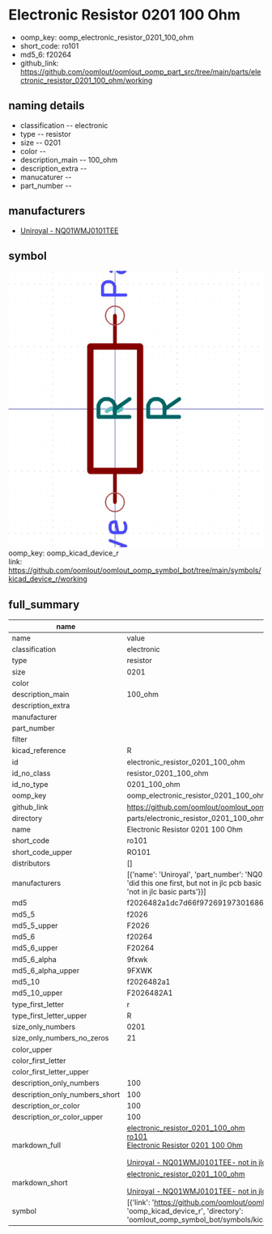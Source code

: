 # Electronic Resistor 0201 100 Ohm

  
* oomp_key: oomp_electronic_resistor_0201_100_ohm 
* short_code: ro101
* md5_6: f20264  
* github_link: https://github.com/oomlout/oomlout_oomp_part_src/tree/main/parts/electronic_resistor_0201_100_ohm/working  
## naming details
* classification -- electronic
* type -- resistor
* size -- 0201
* color -- 
* description_main -- 100_ohm
* description_extra -- 
* manucaturer -- 
* part_number -- 


## manufacturers
* [Uniroyal - NQ01WMJ0101TEE]()  

## symbol

![](symbol/0/working/working_600.png)  
oomp_key: oomp_kicad_device_r  
link: https://github.com/oomlout/oomlout_oomp_symbol_bot/tree/main/symbols/kicad_device_r/working  


## full_summary
| name | value | 
| --- | --- | 
| name | value | 
| classification | electronic | 
| type | resistor | 
| size | 0201 | 
| color |  | 
| description_main | 100_ohm | 
| description_extra |  | 
| manufacturer |  | 
| part_number |  | 
| filter |  | 
| kicad_reference | R | 
| id | electronic_resistor_0201_100_ohm | 
| id_no_class | resistor_0201_100_ohm | 
| id_no_type | 0201_100_ohm | 
| oomp_key | oomp_electronic_resistor_0201_100_ohm | 
| github_link | https://github.com/oomlout/oomlout_oomp_part_src/tree/main/parts/electronic_resistor_0201_100_ohm/working | 
| directory | parts/electronic_resistor_0201_100_ohm | 
| name | Electronic Resistor 0201 100 Ohm | 
| short_code | ro101 | 
| short_code_upper | RO101 | 
| distributors | [] | 
| manufacturers | [{'name': 'Uniroyal', 'part_number': 'NQ01WMJ0101TEE', 'link': '', 'id': 'manufacturer_uniroyal', 'note': {'reason': 'did this one first, but not in jlc pcb basic parts and 1 percent are and they are the same price', 'reason_short': 'not in jlc basic parts'}}] | 
| md5 | f2026482a1dc7d66f97269197301686a | 
| md5_5 | f2026 | 
| md5_5_upper | F2026 | 
| md5_6 | f20264 | 
| md5_6_upper | F20264 | 
| md5_6_alpha | 9fxwk | 
| md5_6_alpha_upper | 9FXWK | 
| md5_10 | f2026482a1 | 
| md5_10_upper | F2026482A1 | 
| type_first_letter | r | 
| type_first_letter_upper | R | 
| size_only_numbers | 0201 | 
| size_only_numbers_no_zeros | 21 | 
| color_upper |  | 
| color_first_letter |  | 
| color_first_letter_upper |  | 
| description_only_numbers | 100 | 
| description_only_numbers_short | 100 | 
| description_or_color | 100 | 
| description_or_color_upper | 100 | 
| markdown_full | [electronic_resistor_0201_100_ohm](https://github.com/oomlout/oomlout_oomp_part_src/tree/main/parts/electronic_resistor_0201_100_ohm/working)<br>[ro101](https://github.com/oomlout/oomlout_oomp_part_src/tree/main/parts/electronic_resistor_0201_100_ohm/working)<br>[Electronic Resistor 0201 100 Ohm](https://github.com/oomlout/oomlout_oomp_part_src/tree/main/parts/electronic_resistor_0201_100_ohm/working)<br><br>[Uniroyal - NQ01WMJ0101TEE- not in jlc basic parts]() [(L)  ](https://www.lcsc.com/search?q=NQ01WMJ0101TEE)[(D)  ](https://www.digikey.com/en/products?keywords=NQ01WMJ0101TEE)[(M)  ](https://www.mouser.com/Search/Refine?Keyword=NQ01WMJ0101TEE)[(N)  ](https://www.newark.com/search?st=NQ01WMJ0101TEE)[(SZ)  ](https://so.szlcsc.com/global.html?k=NQ01WMJ0101TEE)<br> | 
| markdown_short | [electronic_resistor_0201_100_ohm](https://github.com/oomlout/oomlout_oomp_part_src/tree/main/parts/electronic_resistor_0201_100_ohm/working)<br><br>[Uniroyal - NQ01WMJ0101TEE- not in jlc basic parts]() | 
| symbol | [{'link': 'https://github.com/oomlout/oomlout_oomp_symbol_bot/tree/main/symbols/kicad_device_r', 'oomp_key': 'oomp_kicad_device_r', 'directory': 'oomlout_oomp_symbol_bot/symbols/kicad_device_r//working/working.kicad_sym'}] | 
